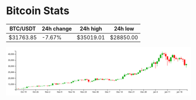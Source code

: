 # Bitcoin Stats

BTC/USDT|24h change|24h high|24h low|
|---|---|---|---|
|$31763.85|-7.67%|$35019.01|$28850.00|

<img src="./chart.svg">
